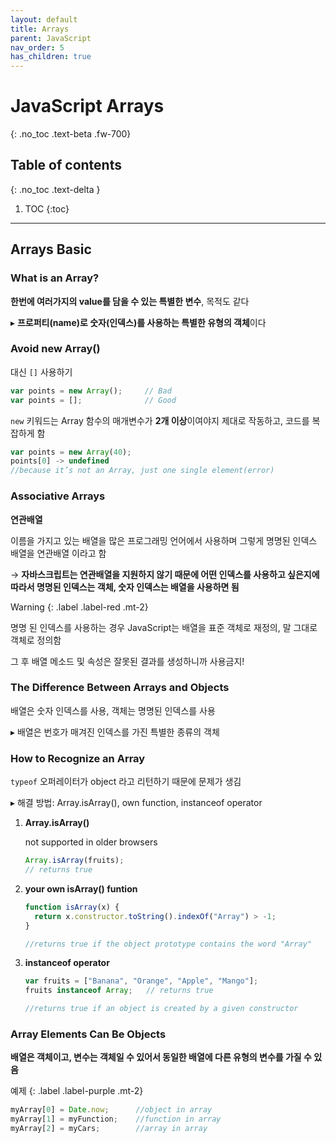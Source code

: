```yaml
---
layout: default
title: Arrays
parent: JavaScript
nav_order: 5
has_children: true
---
```


# JavaScript Arrays
{: .no_toc .text-beta .fw-700}

## Table of contents
{: .no_toc .text-delta }

1. TOC
{:toc}

---

## Arrays Basic

### What is an Array?

**한번에 여러가지의 value를 담을 수 있는 특별한 변수**, 목적도 같다

&#9656; **프로퍼티(name)로 숫자(인덱스)를 사용하는 특별한 유형의 객체**이다

### Avoid new Array()

대신 `[]` 사용하기

```js
var points = new Array();     // Bad
var points = [];              // Good 
```

`new` 키워드는 Array 함수의 매개변수가 **2개 이상**이여야지 제대로 작동하고, 코드를 복잡하게 함

```js
var points = new Array(40);  
points[0] -> undefined	
//because it’s not an Array, just one single element(error)
```

### Associative Arrays

**연관배열**

이름을 가지고 있는 배열을 많은 프로그래밍 언어에서 사용하며 그렇게 명명된 인덱스 배열을 연관배열 이라고 함

&#8594; **자바스크립트는 연관배열을 지원하지 않기 때문에 어떤 인덱스를 사용하고 싶은지에 따라서 명명된 인덱스는 객체, 숫자 인덱스는 배열을 사용하면 됨**

Warning
{: .label .label-red .mt-2}
<div class="code-example" markdown="1">
명명 된 인덱스를 사용하는 경우 JavaScript는 배열을 표준 객체로 재정의, 말 그대로 객체로 정의함

그 후 배열 메소드 및 속성은 잘못된 결과를 생성하니까 사용금지!
</div>

### The Difference Between Arrays and Objects

배열은 숫자 인덱스를 사용, 객체는 명명된 인덱스를 사용

&#9656; 배열은 번호가 매겨진 인덱스를 가진 특별한 종류의 객체

### How to Recognize an Array

`typeof` 오퍼레이터가 object 라고 리턴하기 때문에 문제가 생김

&#9656; 해결 방법: Array.isArray(), own function, instanceof operator

1. **Array.isArray()**
    
    not supported in older browsers
    
    ```js
    Array.isArray(fruits);   
    // returns true
    ```

2. **your own isArray() funtion**
    
    ```js
	function isArray(x) {
	  return x.constructor.toString().indexOf("Array") > -1;
	}

    //returns true if the object prototype contains the word "Array"
    ```
    
3. **instanceof operator**
    
    ```js
    var fruits = ["Banana", "Orange", "Apple", "Mango"];
	fruits instanceof Array;   // returns true

    //returns true if an object is created by a given constructor
    ```
    
### Array Elements Can Be Objects

**배열은 객체이고, 변수는 객체일 수 있어서 동일한 배열에 다른 유형의 변수를 가질 수 있음**

예제
{: .label .label-purple .mt-2}
```js
myArray[0] = Date.now;      //object in array
myArray[1] = myFunction;    //function in array
myArray[2] = myCars;        //array in array
```
